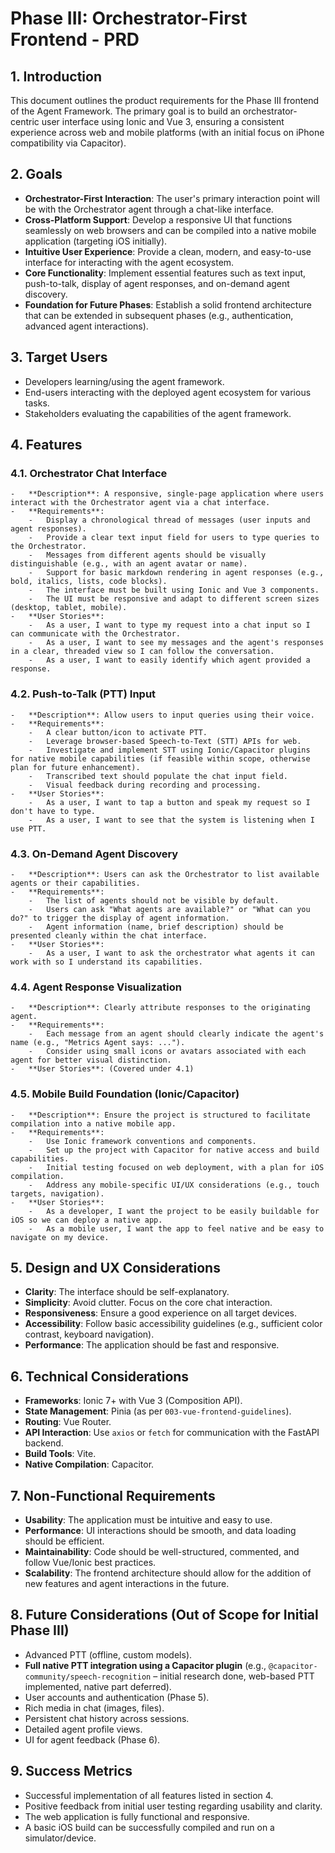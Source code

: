 # Phase III: Orchestrator-First Frontend - PRD

## 1. Introduction

This document outlines the product requirements for the Phase III frontend of the Agent Framework. The primary goal is to build an orchestrator-centric user interface using Ionic and Vue 3, ensuring a consistent experience across web and mobile platforms (with an initial focus on iPhone compatibility via Capacitor).

## 2. Goals

-   **Orchestrator-First Interaction**: The user's primary interaction point will be with the Orchestrator agent through a chat-like interface.
-   **Cross-Platform Support**: Develop a responsive UI that functions seamlessly on web browsers and can be compiled into a native mobile application (targeting iOS initially).
-   **Intuitive User Experience**: Provide a clean, modern, and easy-to-use interface for interacting with the agent ecosystem.
-   **Core Functionality**: Implement essential features such as text input, push-to-talk, display of agent responses, and on-demand agent discovery.
-   **Foundation for Future Phases**: Establish a solid frontend architecture that can be extended in subsequent phases (e.g., authentication, advanced agent interactions).

## 3. Target Users

-   Developers learning/using the agent framework.
-   End-users interacting with the deployed agent ecosystem for various tasks.
-   Stakeholders evaluating the capabilities of the agent framework.

## 4. Features

### 4.1. Orchestrator Chat Interface
    -   **Description**: A responsive, single-page application where users interact with the Orchestrator agent via a chat interface.
    -   **Requirements**:
        -   Display a chronological thread of messages (user inputs and agent responses).
        -   Provide a clear text input field for users to type queries to the Orchestrator.
        -   Messages from different agents should be visually distinguishable (e.g., with an agent avatar or name).
        -   Support for basic markdown rendering in agent responses (e.g., bold, italics, lists, code blocks).
        -   The interface must be built using Ionic and Vue 3 components.
        -   The UI must be responsive and adapt to different screen sizes (desktop, tablet, mobile).
    -   **User Stories**:
        -   As a user, I want to type my request into a chat input so I can communicate with the Orchestrator.
        -   As a user, I want to see my messages and the agent's responses in a clear, threaded view so I can follow the conversation.
        -   As a user, I want to easily identify which agent provided a response.

### 4.2. Push-to-Talk (PTT) Input
    -   **Description**: Allow users to input queries using their voice.
    -   **Requirements**:
        -   A clear button/icon to activate PTT.
        -   Leverage browser-based Speech-to-Text (STT) APIs for web.
        -   Investigate and implement STT using Ionic/Capacitor plugins for native mobile capabilities (if feasible within scope, otherwise plan for future enhancement).
        -   Transcribed text should populate the chat input field.
        -   Visual feedback during recording and processing.
    -   **User Stories**:
        -   As a user, I want to tap a button and speak my request so I don't have to type.
        -   As a user, I want to see that the system is listening when I use PTT.

### 4.3. On-Demand Agent Discovery
    -   **Description**: Users can ask the Orchestrator to list available agents or their capabilities.
    -   **Requirements**:
        -   The list of agents should not be visible by default.
        -   Users can ask "What agents are available?" or "What can you do?" to trigger the display of agent information.
        -   Agent information (name, brief description) should be presented cleanly within the chat interface.
    -   **User Stories**:
        -   As a user, I want to ask the orchestrator what agents it can work with so I understand its capabilities.

### 4.4. Agent Response Visualization
    -   **Description**: Clearly attribute responses to the originating agent.
    -   **Requirements**:
        -   Each message from an agent should clearly indicate the agent's name (e.g., "Metrics Agent says: ...").
        -   Consider using small icons or avatars associated with each agent for better visual distinction.
    -   **User Stories**: (Covered under 4.1)

### 4.5. Mobile Build Foundation (Ionic/Capacitor)
    -   **Description**: Ensure the project is structured to facilitate compilation into a native mobile app.
    -   **Requirements**:
        -   Use Ionic framework conventions and components.
        -   Set up the project with Capacitor for native access and build capabilities.
        -   Initial testing focused on web deployment, with a plan for iOS compilation.
        -   Address any mobile-specific UI/UX considerations (e.g., touch targets, navigation).
    -   **User Stories**:
        -   As a developer, I want the project to be easily buildable for iOS so we can deploy a native app.
        -   As a mobile user, I want the app to feel native and be easy to navigate on my device.

## 5. Design and UX Considerations

-   **Clarity**: The interface should be self-explanatory.
-   **Simplicity**: Avoid clutter. Focus on the core chat interaction.
-   **Responsiveness**: Ensure a good experience on all target devices.
-   **Accessibility**: Follow basic accessibility guidelines (e.g., sufficient color contrast, keyboard navigation).
-   **Performance**: The application should be fast and responsive.

## 6. Technical Considerations

-   **Frameworks**: Ionic 7+ with Vue 3 (Composition API).
-   **State Management**: Pinia (as per `003-vue-frontend-guidelines`).
-   **Routing**: Vue Router.
-   **API Interaction**: Use `axios` or `fetch` for communication with the FastAPI backend.
-   **Build Tools**: Vite.
-   **Native Compilation**: Capacitor.

## 7. Non-Functional Requirements

-   **Usability**: The application must be intuitive and easy to use.
-   **Performance**: UI interactions should be smooth, and data loading should be efficient.
-   **Maintainability**: Code should be well-structured, commented, and follow Vue/Ionic best practices.
-   **Scalability**: The frontend architecture should allow for the addition of new features and agent interactions in the future.

## 8. Future Considerations (Out of Scope for Initial Phase III)

-   Advanced PTT (offline, custom models).
-   **Full native PTT integration using a Capacitor plugin** (e.g., `@capacitor-community/speech-recognition` – initial research done, web-based PTT implemented, native part deferred).
-   User accounts and authentication (Phase 5).
-   Rich media in chat (images, files).
-   Persistent chat history across sessions.
-   Detailed agent profile views.
-   UI for agent feedback (Phase 6).

## 9. Success Metrics

-   Successful implementation of all features listed in section 4.
-   Positive feedback from initial user testing regarding usability and clarity.
-   The web application is fully functional and responsive.
-   A basic iOS build can be successfully compiled and run on a simulator/device. 